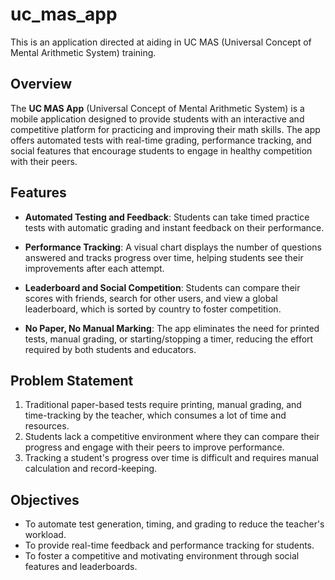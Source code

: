 # uc_mas_app

This is an application directed at aiding in UC MAS (Universal Concept of Mental Arithmetic System) training.

## Overview
The **UC MAS App** (Universal Concept of Mental Arithmetic System) is a mobile application designed to provide students with an interactive and competitive platform for practicing and improving their math skills. The app offers automated tests with real-time grading, performance tracking, and social features that encourage students to engage in healthy competition with their peers.

## Features
- **Automated Testing and Feedback**: 
  Students can take timed practice tests with automatic grading and instant feedback on their performance.
  
- **Performance Tracking**: 
  A visual chart displays the number of questions answered and tracks progress over time, helping students see their improvements after each attempt.
  
- **Leaderboard and Social Competition**: 
  Students can compare their scores with friends, search for other users, and view a global leaderboard, which is sorted by country to foster competition.

- **No Paper, No Manual Marking**: 
  The app eliminates the need for printed tests, manual grading, or starting/stopping a timer, reducing the effort required by both students and educators.

## Problem Statement
1. Traditional paper-based tests require printing, manual grading, and time-tracking by the teacher, which consumes a lot of time and resources.
2. Students lack a competitive environment where they can compare their progress and engage with their peers to improve performance.
3. Tracking a student's progress over time is difficult and requires manual calculation and record-keeping.

## Objectives
- To automate test generation, timing, and grading to reduce the teacher's workload.
- To provide real-time feedback and performance tracking for students.
- To foster a competitive and motivating environment through social features and leaderboards.



